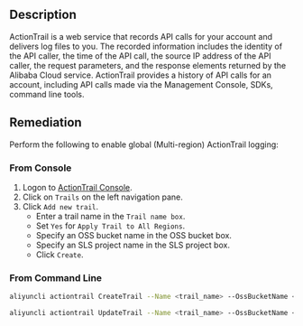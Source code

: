 ## Description

ActionTrail is a web service that records API calls for your account and delivers log files to you. The recorded information includes the identity of the API caller, the time of the API call, the source IP address of the API caller, the request parameters, and the response elements returned by the Alibaba Cloud service. ActionTrail provides a history of API calls for an account, including API calls made via the Management Console, SDKs, command line tools.

## Remediation

Perform the following to enable global (Multi-region) ActionTrail logging:

### From Console

1. Logon to [ActionTrail Console](https://actiontrail.console.aliyun.com/).
2. Click on `Trails` on the left navigation pane.
3. Click `Add new trail`.
   - Enter a trail name in the `Trail name box`.
   - Set `Yes` for `Apply Trail to All Regions`.
   - Specify an OSS bucket name in the OSS bucket box.
   - Specify an SLS project name in the SLS project box.
   - Click `Create`.

### From Command Line

```bash
aliyuncli actiontrail CreateTrail --Name <trail_name> --OssBucketName <oss_bucket_for_actiontrail> --RoleName aliyunactiontraildefaultrole --SlsProjectArn <sls_project_arn_for_actiontrail> --SlsWriteRoleArn <sls_role_arn_for_actiontrail> --EventRW <api_type_for_actiontrail>
```

```bash
aliyuncli actiontrail UpdateTrail --Name <trail_name> --OssBucketName <oss_bucket_for_actiontrail> --RoleName aliyunactiontraildefaultrole --SlsProjectArn <sls_project_arn_for_actiontrail> --SlsWriteRoleArn <sls_role_arn_for_actiontrail> --EventRW <api_type_for_actiontrail>
```